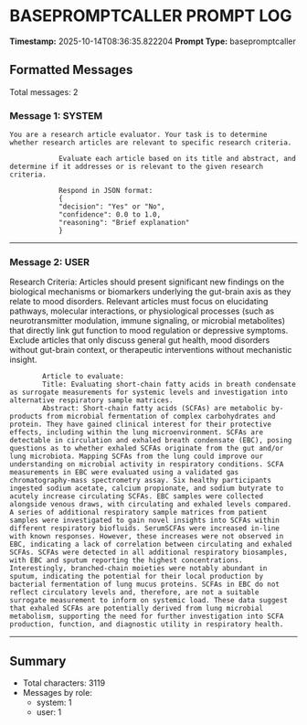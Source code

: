 # BASEPROMPTCALLER PROMPT LOG
**Timestamp:** 2025-10-14T08:36:35.822204
**Prompt Type:** basepromptcaller

## Formatted Messages
Total messages: 2

### Message 1: SYSTEM

```
You are a research article evaluator. Your task is to determine whether research articles are relevant to specific research criteria.

            Evaluate each article based on its title and abstract, and determine if it addresses or is relevant to the given research criteria.

            Respond in JSON format:
            {
            "decision": "Yes" or "No",
            "confidence": 0.0 to 1.0,
            "reasoning": "Brief explanation"
            }
```

---

### Message 2: USER

Research Criteria: Articles should present significant new findings on the biological mechanisms or biomarkers underlying the gut-brain axis as they relate to mood disorders. Relevant articles must focus on elucidating pathways, molecular interactions, or physiological processes (such as neurotransmitter modulation, immune signaling, or microbial metabolites) that directly link gut function to mood regulation or depressive symptoms. Exclude articles that only discuss general gut health, mood disorders without gut-brain context, or therapeutic interventions without mechanistic insight.

            Article to evaluate:
            Title: Evaluating short-chain fatty acids in breath condensate as surrogate measurements for systemic levels and investigation into alternative respiratory sample matrices.
            Abstract: Short-chain fatty acids (SCFAs) are metabolic by-products from microbial fermentation of complex carbohydrates and protein. They have gained clinical interest for their protective effects, including within the lung microenvironment. SCFAs are detectable in circulation and exhaled breath condensate (EBC), posing questions as to whether exhaled SCFAs originate from the gut and/or lung microbiota. Mapping SCFAs from the lung could improve our understanding on microbial activity in respiratory conditions. SCFA measurements in EBC were evaluated using a validated gas chromatography-mass spectrometry assay. Six healthy participants ingested sodium acetate, calcium propionate, and sodium butyrate to acutely increase circulating SCFAs. EBC samples were collected alongside venous draws, with circulating and exhaled levels compared. A series of additional respiratory sample matrices from patient samples were investigated to gain novel insights into SCFAs within different respiratory biofluids. SerumSCFAs were increased in-line with known responses. However, these increases were not observed in EBC, indicating a lack of correlation between circulating and exhaled SCFAs. SCFAs were detected in all additional respiratory biosamples, with EBC and sputum reporting the highest concentrations. Interestingly, branched-chain moieties were notably abundant in sputum, indicating the potential for their local production by bacterial fermentation of lung mucus proteins. SCFAs in EBC do not reflect circulatory levels and, therefore, are not a suitable surrogate measurement to inform on systemic load. These data suggest that exhaled SCFAs are potentially derived from lung microbial metabolism, supporting the need for further investigation into SCFA production, function, and diagnostic utility in respiratory health.

---

## Summary
- Total characters: 3119
- Messages by role:
  - system: 1
  - user: 1
